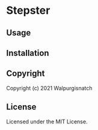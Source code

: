 # Stepster

## Usage

## Installation

## Copyright

Copyright (c) 2021 Walpurgisnatch

## License

Licensed under the MIT License.
